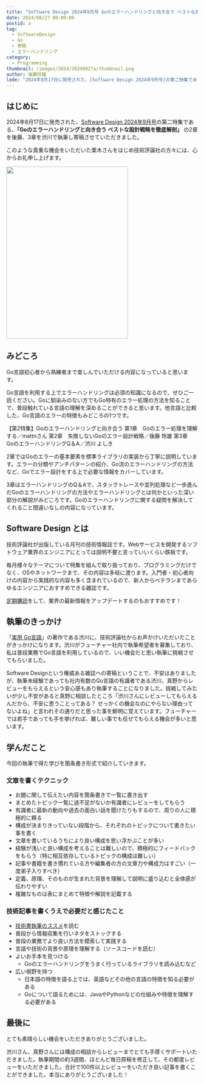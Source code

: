 ```yaml
---
title: "Software Design 2024年9月号 Goのエラーハンドリングと向き合う ベストな設計戦略を徹底解剖を寄稿しました"
date: 2024/08/27 00:00:00
postid: a
tag:
  - SoftwareDesign
  - Go
  - 寄稿
  - エラーハンドリング
category:
  - Programming
thumbnail: /images/2024/20240827a/thumbnail.png
author: 後藤玲雄
lede: "2024年8月17日に発売された、[Software Design 2024年9月号]の第二特集である、「Goのエラーハンドリングと向き合う  ベストな設計戦略を徹底解剖」 の2章を後藤、3章を渋川で執筆し寄稿させていただきました。"
---
```


## はじめに

2024年8月17日に発売された、[Software Design 2024年9月号](https://gihyo.jp/magazine/SD/archive/2024/202409)の第二特集である、**「Goのエラーハンドリングと向き合う  ベストな設計戦略を徹底解剖」** の2章を後藤、3章を渋川で執筆し寄稿させていただきました。

このような貴重な機会をいただいた栗木さんをはじめ技術評論社の方々には、心からお礼申し上げます。

<img src="/images/2024/20240827a/image.png" alt="" width="320" height="452" loading="lazy">

## みどころ

Go言語初心者から熟練者まで楽しんでいただける内容になっていると思います。

Go言語を利用する上でエラーハンドリングは必須の知識になるので、ぜひご一読ください。Goに馴染みのない方でもGo特有のエラー処理の方法を知ることで、普段触れている言語の理解を深めることができると思います。他言語と比較した、Go言語のエラーの特徴もみどころの1つです。

【第2特集】Goのエラーハンドリングと向き合う
第1章　Goのエラー処理を理解する／mattnさん
第2章　失敗しないGoのエラー設計戦略／後藤 玲雄
第3章　GoのエラーハンドリングQ＆A／渋川 よしき

2章ではGoのエラーの基本要素を標準ライブラリの実装から丁寧に説明しています。エラーの分類やアンチパターンの紹介、Go流のエラーハンドリングの方法など、Goでエラー設計をする上で必要な情報をカバーしています。

3章はエラーハンドリングのQ＆Aで、スタックトレースや並列処理など一歩進んだGoのエラーハンドリングの方法やエラーハンドリングとは何かといった深い部分の解説がみどころです。Goのエラーハンドリングに関する疑問を解決してくれること間違いなしの内容になっています。

## Software Design とは

技術評論社が出版している月刊の技術情報誌です。Webサービスを開発するソフトウェア業界のエンジニアにとっては説明不要と言っていいくらい鉄板です。

毎月様々なテーマについて特集を組んで取り扱っており、プログラミングだけでなく、OSやネットワークまで、その内容は多岐に渡ります。入門者・初心者向けの内容から実践的な内容も多く含まれているので、新人からベテランまであらゆるエンジニアにおすすめできる雑誌です。

[定期購読](https://www.fujisan.co.jp/product/1535/?tt=opt&gad_source=1&gclid=CjwKCAjwoJa2BhBPEiwA0l0ImNtJPU8-qPk3sAeCDs0DBF7p_5a5Do0DlzA_EwQ01jfqNWn-xcsG8hoCAJwQAvD_BwE)をして、業界の最新情報をアップデートするのもおすすめです！

## 執筆のきっかけ

「[実用 Go言語](https://www.oreilly.co.jp/books/9784873119694/)」の著作である渋川に、技術評論社からお声かけいただいたことがきっかけになります。渋川がフューチャー社内で執筆希望者を募集しており、私は普段業務でGo言語を利用しているので、いい機会だと思い執筆に挑戦させてもらいました。

Software Designという権威ある雑誌への寄稿ということで、不安はありましたが、執筆未経験であっても社内有数のGo言語の有識者である渋川、真野からレビューをもらえるという安心感もあり執筆することになりました。挑戦してみたいが少し不安があると真野に相談したところ「渋川さんにレビューしてもらえるんだから、不安に思うことってある？ せっかくの機会なのにやらない理由ってないよね」と言われその通りだと思った事を鮮明に覚えています。フューチャーでは若手であっても手を挙げれば、難しい事でも任せてもらえる機会が多いと思います。

## 学んだこと

今回の執筆で得た学びを箇条書き形式で紹介していきます。

### 文章を書くテクニック

- お題に関して伝えたい内容を箇条書きで一覧に書き出す
- まとめたトピック一覧に過不足がないか有識者にレビューをしてもらう
- 有識者に最新の動向や過去の面白い話を聞けたりもするので、周りの人に積極的に頼る
- 構成が決まりきっていない段階から、それぞれのトピックについて書きたい事を書く
- 文章を書いているうちにより良い構成を思い浮かぶことが多い
- 経験が浅いと良い構成を考えることは難しいので、積極的にフィードバックをもらう（特に相互依存しているトピックの構成は難しい）
- 記事や書籍を書き慣れている方や編集者の方の文章力や構成力はすごい（一度弟子入りすべき）
- 定義、原理、そのものが生まれた背景を理解して説明に盛り込むと全体感が伝わりやすい
- 複雑なものは表にまとめて特徴や解説を記載する

### 技術記事を書くうえで必要だと感じたこと

- [技術書執筆のススメ](https://future-architect.github.io/articles/20240403a/)を読む
- 普段から情報収集を行いネタをストックする
- 普段の業務でより良い方法を模索して実践する
- 言語や技術の背景や原理を理解する（ソースコードを読む）
- よいお手本を見つける
  - Goのエラーハンドリングをうまく行っているライブラリを読み込むなど
- 広い視野を持つ
  - 日本語の特徴を語る上では、英語などその他の言語の特徴を知る必要がある
  - Goについて語るためには、JavaやPythonなどの仕組みや特徴を理解する必要がある

## 最後に

とても素晴らしい機会をいただきありがとうございました。

渋川さん、真野さんには構成の相談からレビューまでとても手厚くサポートいただきました。執筆期間の約3週間、ほとんど毎日原稿を修正して、その都度レビューをいただきました。合計で100件以上レビューをいただき良い記事を書くことができました。本当にありがとうございました！
